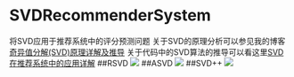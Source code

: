 # SVDRecommenderSystem
将SVD应用于推荐系统中的评分预测问题
关于SVD的原理分析可以参见我的博客[奇异值分解(SVD)原理详解及推导](http://blog.csdn.net/zhongkejingwang/article/details/43053513)
关于代码中的SVD算法的推导可以看这里[SVD在推荐系统中的应用详解](http://blog.csdn.net/zhongkejingwang/article/details/43083603)
##RSVD
![](https://github.com/jingchenUSTC/SVDRecommenderSystem/blob/master/exps/RSVD.png)
##ASVD
![](https://github.com/jingchenUSTC/SVDRecommenderSystem/blob/master/exps/ASVD.png)
##SVD++
![](https://github.com/jingchenUSTC/SVDRecommenderSystem/blob/master/exps/SVDPP.png)
